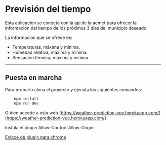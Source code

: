 # Previsión del tiempo

Esta aplicacion se conecta con la api de la aemet para ofrecer la información del tiempo de los próximos 3 días del municipio deseado.

La informacion que se ofrece es: 
* Temperaturas, máxima y mínima.
* Humedad relativa, máxima y mínima.
* Sensación térmica, máxima y mínima.

- - - 
## Puesta en marcha

Para probarlo clona el proyecto y ejecuta los siguientes comandos:
```bash
    npm install
    npm run dev
```

O bien accede a esta web [https://weather-prediction-vue.herokuapp.com/](https://weather-prediction-vue.herokuapp.com/)


Instala el plugin Allow-Control-Allow-Origin:

[Enlace de plugin para chrome](https://chrome.google.com/webstore/detail/allow-control-allow-origi/nlfbmbojpeacfghkpbjhddihlkkiljbi)